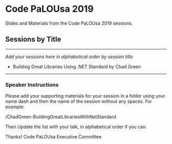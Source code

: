 # Code PaLOUsa 2019
Slides and Materials from the Code PaLOUsa 2019 sessions.

## Sessions by Title
***
_Add your sessions here in alphabetical order by session title_

* Building Great Libraries Using .NET Standard by Chad Green

***

### Speaker Instructions

Please add your supporting materials for your session in a folder using your name dash and then the name of the session without any spaces.  For example:

/ChadGreen-BuildingGreatLibrariesWithNetStandard

Then Update the list with your talk, in alphabetical order if you can.

Thanks!
Code PaLOUsa Executive Committee
